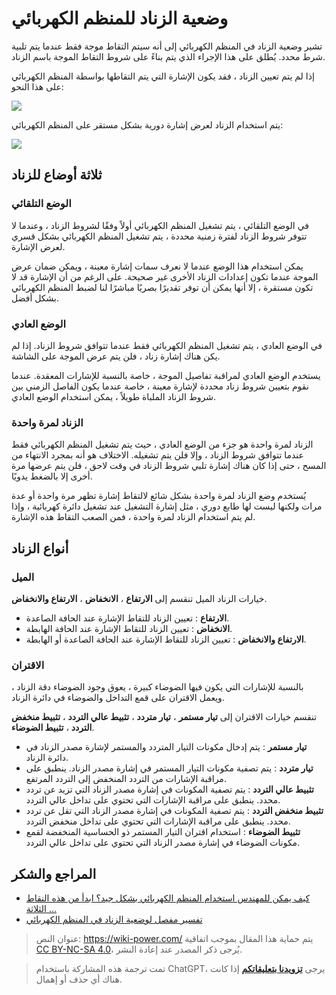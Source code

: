 # وضعية الزناد للمنظم الكهربائي

تشير وضعية الزناد في المنظم الكهربائي إلى أنه سيتم التقاط موجة فقط عندما يتم تلبية شرط محدد. يُطلق على هذا الإجراء الذي يتم بناءً على شروط التقاط الموجة باسم الزناد.

إذا لم يتم تعيين الزناد ، فقد يكون الإشارة التي يتم التقاطها بواسطة المنظم الكهربائي على هذا النحو:

![](https://img.wiki-power.com/d/wiki-media/img/20211217170753.png)

يتم استخدام الزناد لعرض إشارة دورية بشكل مستقر على المنظم الكهربائي:

![](https://img.wiki-power.com/d/wiki-media/img/20211217170904.png)

## ثلاثة أوضاع للزناد

### الوضع التلقائي

في الوضع التلقائي ، يتم تشغيل المنظم الكهربائي أولاً وفقًا لشروط الزناد ، وعندما لا تتوفر شروط الزناد لفترة زمنية محددة ، يتم تشغيل المنظم الكهربائي بشكل قسري لعرض الإشارة.

يمكن استخدام هذا الوضع عندما لا نعرف سمات إشارة معينة ، ويمكن ضمان عرض الموجة عندما تكون إعدادات الزناد الأخرى غير صحيحة. على الرغم من أن الإشارة قد لا تكون مستقرة ، إلا أنها يمكن أن توفر تقديرًا بصريًا مباشرًا لنا لضبط المنظم الكهربائي بشكل أفضل.

### الوضع العادي

في الوضع العادي ، يتم تشغيل المنظم الكهربائي فقط عندما تتوافق شروط الزناد. إذا لم يكن هناك إشارة زناد ، فلن يتم عرض الموجة على الشاشة.

يستخدم الوضع العادي لمراقبة تفاصيل الموجة ، خاصة بالنسبة للإشارات المعقدة. عندما نقوم بتعيين شروط زناد محددة لإشارة معينة ، خاصة عندما يكون الفاصل الزمني بين شروط الزناد الملباة طويلاً ، يمكن استخدام الوضع العادي.

### الزناد لمرة واحدة

الزناد لمرة واحدة هو جزء من الوضع العادي ، حيث يتم تشغيل المنظم الكهربائي فقط عندما تتوافق شروط الزناد ، وإلا فلن يتم تشغيله. الاختلاف هو أنه بمجرد الانتهاء من المسح ، حتى إذا كان هناك إشارة تلبي شروط الزناد في وقت لاحق ، فلن يتم عرضها مرة أخرى إلا بالضغط يدويًا.

يُستخدم وضع الزناد لمرة واحدة بشكل شائع لالتقاط إشارة تظهر مرة واحدة أو عدة مرات ولكنها ليست لها طابع دوري ، مثل إشارة التشغيل عند تشغيل دائرة كهربائية ، وإذا لم يتم استخدام الزناد لمرة واحدة ، فمن الصعب التقاط هذه الإشارة.

## أنواع الزناد

### الميل

خيارات الزناد الميل تنقسم إلى **الارتفاع** ، **الانخفاض** ، **الارتفاع والانخفاض**.

- **الارتفاع** : تعيين الزناد للتقاط الإشارة عند الحافة الصاعدة.
- **الانخفاض** : تعيين الزناد للتقاط الإشارة عند الحافة الهابطة.
- **الارتفاع والانخفاض** : تعيين الزناد للتقاط الإشارة عند الحافة الصاعدة أو الهابطة.

### الاقتران

بالنسبة للإشارات التي يكون فيها الضوضاء كبيرة ، يعوق وجود الضوضاء دقة الزناد ، ويعمل الاقتران على قمع التداخل والضوضاء في دائرة الزناد.

تنقسم خيارات الاقتران إلى **تيار مستمر** ، **تيار متردد** ، **تثبيط عالي التردد** ، **تثبيط منخفض التردد** ، **تثبيط الضوضاء**.

- **تيار مستمر** : يتم إدخال مكونات التيار المتردد والمستمر لإشارة مصدر الزناد في دائرة الزناد.
- **تيار متردد** : يتم تصفية مكونات التيار المستمر في إشارة مصدر الزناد. ينطبق على مراقبة الإشارات من التردد المنخفض إلى التردد المرتفع.
- **تثبيط عالي التردد** : يتم تصفية المكونات في إشارة مصدر الزناد التي تزيد عن تردد محدد. ينطبق على مراقبة الإشارات التي تحتوي على تداخل عالي التردد.
- **تثبيط منخفض التردد** : يتم تصفية المكونات في إشارة مصدر الزناد التي تقل عن تردد محدد. ينطبق على مراقبة الإشارات التي تحتوي على تداخل منخفض التردد.
- **تثبيط الضوضاء** : استخدام اقتران التيار المستمر ذو الحساسية المنخفضة لقمع مكونات الضوضاء في إشارة مصدر الزناد التي تحتوي على تداخل عالي التردد.

## المراجع والشكر

- [كيف يمكن للمهندس استخدام المنظم الكهربائي بشكل جيد؟ ابدأ من هذه النقاط الثلاثة ...](https://picture.iczhiku.com/weixin/message1596191922308.html)
- [تفسير مفصل لوضعية الزناد في المنظم الكهربائي](https://zhuanlan.zhihu.com/p/101922570)

> عنوان النص: <https://wiki-power.com/>
> يتم حماية هذا المقال بموجب اتفاقية [CC BY-NC-SA 4.0](https://creativecommons.org/licenses/by/4.0/deed.zh)، يُرجى ذكر المصدر عند إعادة النشر.

> تمت ترجمة هذه المشاركة باستخدام ChatGPT، يرجى [**تزويدنا بتعليقاتكم**](https://github.com/linyuxuanlin/Wiki_MkDocs/issues/new) إذا كانت هناك أي حذف أو إهمال.